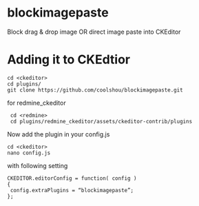 # blockimagepaste
Block drag &amp; drop image OR direct image paste into CKEditor


# Adding it to CKEdtior

    cd <ckeditor>
    cd plugins/
    git clone https://github.com/coolshou/blockimagepaste.git
 
 for redmine_ckeditor
 
     cd <redmine>
     cd plugins/redmine_ckeditor/assets/ckeditor-contrib/plugins
    
Now add the plugin in your config.js

    cd <ckeditor>
    nano config.js 

with following setting

    CKEDITOR.editorConfig = function( config )
    {
     config.extraPlugins = “blockimagepaste”;
    };

